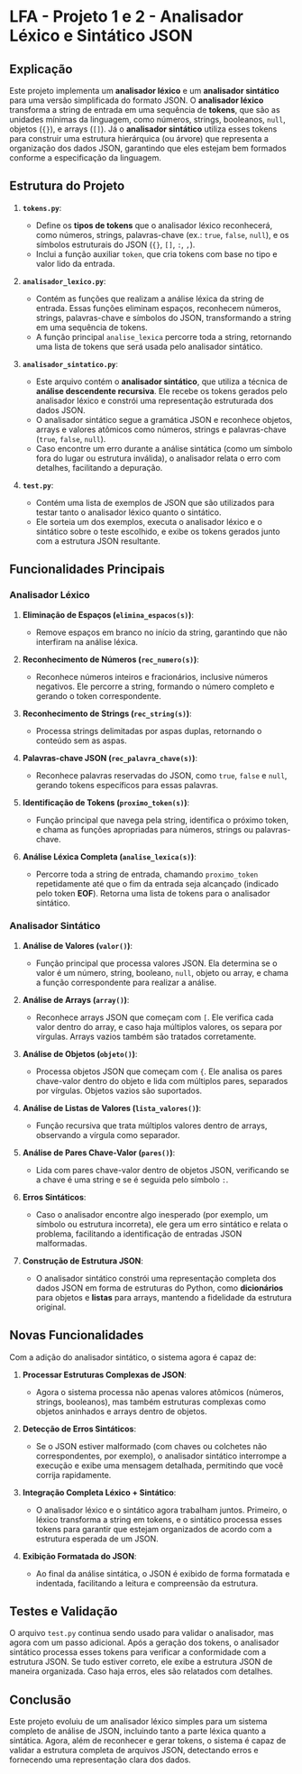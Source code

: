 # LFA - Projeto 1 e 2 - Analisador Léxico e Sintático JSON

## Explicação

Este projeto implementa um **analisador léxico** e um **analisador sintático** para uma versão simplificada do formato JSON. O **analisador léxico** transforma a string de entrada em uma sequência de **tokens**, que são as unidades mínimas da linguagem, como números, strings, booleanos, `null`, objetos (`{}`), e arrays (`[]`). Já o **analisador sintático** utiliza esses tokens para construir uma estrutura hierárquica (ou árvore) que representa a organização dos dados JSON, garantindo que eles estejam bem formados conforme a especificação da linguagem.

## Estrutura do Projeto

1. **`tokens.py`**:
   - Define os **tipos de tokens** que o analisador léxico reconhecerá, como números, strings, palavras-chave (ex.: `true`, `false`, `null`), e os símbolos estruturais do JSON (`{}`, `[]`, `:`, `,`).
   - Inclui a função auxiliar `token`, que cria tokens com base no tipo e valor lido da entrada.

2. **`analisador_lexico.py`**:
   - Contém as funções que realizam a análise léxica da string de entrada. Essas funções eliminam espaços, reconhecem números, strings, palavras-chave e símbolos do JSON, transformando a string em uma sequência de tokens.
   - A função principal `analise_lexica` percorre toda a string, retornando uma lista de tokens que será usada pelo analisador sintático.

3. **`analisador_sintatico.py`**:
   - Este arquivo contém o **analisador sintático**, que utiliza a técnica de **análise descendente recursiva**. Ele recebe os tokens gerados pelo analisador léxico e constrói uma representação estruturada dos dados JSON.
   - O analisador sintático segue a gramática JSON e reconhece objetos, arrays e valores atômicos como números, strings e palavras-chave (`true`, `false`, `null`).
   - Caso encontre um erro durante a análise sintática (como um símbolo fora do lugar ou estrutura inválida), o analisador relata o erro com detalhes, facilitando a depuração.

4. **`test.py`**:
   - Contém uma lista de exemplos de JSON que são utilizados para testar tanto o analisador léxico quanto o sintático.
   - Ele sorteia um dos exemplos, executa o analisador léxico e o sintático sobre o teste escolhido, e exibe os tokens gerados junto com a estrutura JSON resultante.

## Funcionalidades Principais

### Analisador Léxico

1. **Eliminação de Espaços (`elimina_espacos(s)`)**:
   - Remove espaços em branco no início da string, garantindo que não interfiram na análise léxica.

2. **Reconhecimento de Números (`rec_numero(s)`)**:
   - Reconhece números inteiros e fracionários, inclusive números negativos. Ele percorre a string, formando o número completo e gerando o token correspondente.

3. **Reconhecimento de Strings (`rec_string(s)`)**:
   - Processa strings delimitadas por aspas duplas, retornando o conteúdo sem as aspas.

4. **Palavras-chave JSON (`rec_palavra_chave(s)`)**:
   - Reconhece palavras reservadas do JSON, como `true`, `false` e `null`, gerando tokens específicos para essas palavras.

5. **Identificação de Tokens (`proximo_token(s)`)**:
   - Função principal que navega pela string, identifica o próximo token, e chama as funções apropriadas para números, strings ou palavras-chave.

6. **Análise Léxica Completa (`analise_lexica(s)`)**:
   - Percorre toda a string de entrada, chamando `proximo_token` repetidamente até que o fim da entrada seja alcançado (indicado pelo token **EOF**). Retorna uma lista de tokens para o analisador sintático.

### Analisador Sintático

1. **Análise de Valores (`valor()`)**:
   - Função principal que processa valores JSON. Ela determina se o valor é um número, string, booleano, `null`, objeto ou array, e chama a função correspondente para realizar a análise.

2. **Análise de Arrays (`array()`)**:
   - Reconhece arrays JSON que começam com `[`. Ele verifica cada valor dentro do array, e caso haja múltiplos valores, os separa por vírgulas. Arrays vazios também são tratados corretamente.

3. **Análise de Objetos (`objeto()`)**:
   - Processa objetos JSON que começam com `{`. Ele analisa os pares chave-valor dentro do objeto e lida com múltiplos pares, separados por vírgulas. Objetos vazios são suportados.

4. **Análise de Listas de Valores (`lista_valores()`)**:
   - Função recursiva que trata múltiplos valores dentro de arrays, observando a vírgula como separador.

5. **Análise de Pares Chave-Valor (`pares()`)**:
   - Lida com pares chave-valor dentro de objetos JSON, verificando se a chave é uma string e se é seguida pelo símbolo `:`.

6. **Erros Sintáticos**:
   - Caso o analisador encontre algo inesperado (por exemplo, um símbolo ou estrutura incorreta), ele gera um erro sintático e relata o problema, facilitando a identificação de entradas JSON malformadas.

7. **Construção de Estrutura JSON**:
   - O analisador sintático constrói uma representação completa dos dados JSON em forma de estruturas do Python, como **dicionários** para objetos e **listas** para arrays, mantendo a fidelidade da estrutura original.

## Novas Funcionalidades

Com a adição do analisador sintático, o sistema agora é capaz de:

1. **Processar Estruturas Complexas de JSON**:
   - Agora o sistema processa não apenas valores atômicos (números, strings, booleanos), mas também estruturas complexas como objetos aninhados e arrays dentro de objetos.

2. **Detecção de Erros Sintáticos**:
   - Se o JSON estiver malformado (com chaves ou colchetes não correspondentes, por exemplo), o analisador sintático interrompe a execução e exibe uma mensagem detalhada, permitindo que você corrija rapidamente.

3. **Integração Completa Léxico + Sintático**:
   - O analisador léxico e o sintático agora trabalham juntos. Primeiro, o léxico transforma a string em tokens, e o sintático processa esses tokens para garantir que estejam organizados de acordo com a estrutura esperada de um JSON.

4. **Exibição Formatada do JSON**:
   - Ao final da análise sintática, o JSON é exibido de forma formatada e indentada, facilitando a leitura e compreensão da estrutura.

## Testes e Validação

O arquivo `test.py` continua sendo usado para validar o analisador, mas agora com um passo adicional. Após a geração dos tokens, o analisador sintático processa esses tokens para verificar a conformidade com a estrutura JSON. Se tudo estiver correto, ele exibe a estrutura JSON de maneira organizada. Caso haja erros, eles são relatados com detalhes.

## Conclusão

Este projeto evoluiu de um analisador léxico simples para um sistema completo de análise de JSON, incluindo tanto a parte léxica quanto a sintática. Agora, além de reconhecer e gerar tokens, o sistema é capaz de validar a estrutura completa de arquivos JSON, detectando erros e fornecendo uma representação clara dos dados.
